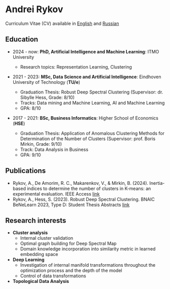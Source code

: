 # Andrei Rykov 

Curriculum Vitae (CV) available in [English](https://github.com/glendawur/glendawur/blob/main/Rykov_CV_en.pdf) and [Russian](https://github.com/glendawur/glendawur/blob/main/Rykov_CV_ru.pdf)


## Education

- 2024 - now: **PhD, Artificial Intelligence and Machine Learning**: ITMO University
  - Research topics: Representation Learning, Clustering 

- 2021 - 2023: **MSc, Data Science and Artificial Intelligence**: Eindhoven University of Technology (**TU/e**)
  - Graduation Thesis: Robust Deep Spectral Clustering (Supervisor: dr. Sibylle Hess, Grade: 8/10)
  - Tracks: Data mining and Machine Learning, AI and Machine Learning
  - GPA: 8/10
    
- 2017 - 2021: **BSc, Business Informatics**: Higher School of Economics (**HSE**) 
  - Graduation Thesis: Application of Anomalous Clustering Methods for Determination of the Number of Clusters (Supervisor: prof. Boris Mirkin, Grade: 9/10)
  - Track: Data Analysis in Business
  - GPA: 9/10
 
## Publications

- Rykov, A., De Amorim, R. C., Makarenkov, V., & Mirkin, B. (2024). Inertia-based indices to determine the number of clusters in K-means: an experimental evaluation. IEEE Access [link](https://ieeexplore.ieee.org/abstract/document/10382499)
- Rykov, A., Hess, S. (2023). Robust Deep Spectral Clustering. BNAIC BeNeLearn 2023, Type D: Student Thesis Abstracts [link](https://bnaic2023.tudelft.nl/static/media/BNAICBENELEARN_2023_paper_63.01ad1b5e38f534abdaf3.pdf)
 
## Research interests

- **Cluster analysis**
  - Internal cluster validation 
  - Optimal graph building for Deep Spectral Map
  - Domain knowledge incorporation into similarity metric in learned embedding space
- **Deep Learning**
  - Investigation of internal manifold transformations throughout the optimization process and the depth of the model
  - Control of data transformations
- **Topological Data Analysis**


